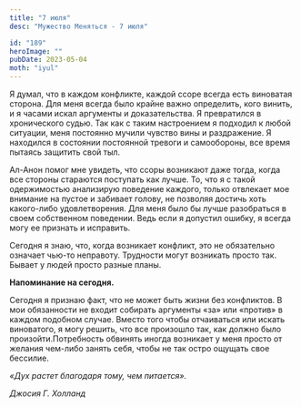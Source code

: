 ```yaml
---
title: "7 июля"
desc: "Мужество Меняться - 7 июля"

id: "189"
heroImage: ""
pubDate: 2023-05-04
moth: "iyul"
---
```


Я думал, что в каждом конфликте, каждой ссоре всегда есть виноватая сторона.
Для меня всегда было крайне важно определить, кого винить, и я часами искал
аргументы и доказательства. Я превратился в хронического судью. Так как с
таким настроением я подходил к любой ситуации, меня постоянно мучили чувство
вины и раздражение. Я находился в состоянии постоянной тревоги и самообороны,
все время пытаясь защитить свой тыл.

Ал-Анон помог мне увидеть, что ссоры возникают даже тогда, когда все стороны
стараются поступать как лучше. То, что я с такой одержимостью анализирую
поведение каждого, только отвлекает мое внимание на пустое и забивает голову,
не позволяя достичь хоть какого-либо удовлетворения. Для меня было бы лучше
разобраться в своем собственном поведении. Ведь если я допустил ошибку, я
всегда могу ее признать и исправить.

Сегодня я знаю, что, когда возникает конфликт, это не обязательно означает
чью-то неправоту. Трудности могут возникать просто так. Бывает у людей просто
разные планы.

**Напоминание на сегодня.**

Сегодня я признаю факт, что не может быть жизни без конфликтов. В мои
обязанности не входит собирать аргументы «за» или «против» в каждом подобном
случае. Вместо того чтобы отчаиваться или искать виноватого, я могу решить,
что все произошло так, как должно было произойти.Потребность обвинять иногда
возникает у меня просто от желания чем-либо занять себя, чтобы не так остро
ощущать свое бессилие.

_«Дух растет благодаря тому, чем питается»._

_Джосия Г. Холланд_
